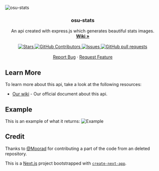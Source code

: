 ![osu-stats](https://socialify.git.ci/AiverAiva/osu-stats/image?description=1&font=Raleway&language=1&name=1&owner=1&pattern=Charlie%20Brown&theme=Dark)

<div align="center">
  <h3 align="center">osu-stats</h3>
  <p align="center">
    An api created with express.js which generates beautiful stats images.
    <br />
    <a href="https://github.com/AiverAiva/osu-stats/wiki"><strong>Wiki »</strong></a>
    <br />
    <br />
    <a href="https://github.com/AiverAiva/osu-stats">
      <img alt="Stars" src="https://img.shields.io/github/stars/AiverAiva/osu-stats" />
    </a>
    <a href="https://github.com/AiverAiva/osu-stats/graphs/contributors">
      <img alt="GitHub Contributors" src="https://img.shields.io/github/contributors/AiverAiva/osu-stats" />
    </a>
    <a href="https://github.com/AiverAiva/osu-stats/issues">
      <img alt="Issues" src="https://img.shields.io/github/issues/AiverAiva/osu-stats?color=0088ff" />
    </a>
    <a href="https://github.com/AiverAiva/osu-stats/pulls">
      <img alt="GitHub pull requests" src="https://img.shields.io/github/issues-pr/AiverAiva/osu-stats?color=0088ff" />
    </a>
    <br />
    <br />
    <!-- <a href="https://github.com/AiverAiva/osu-stats">View Demo</a> -->
    <!-- · -->
    <a href="https://github.com/AiverAiva/osu-stats/issues">Report Bug</a>
    ·
    <a href="https://github.com/AiverAiva/osu-stats/issues">Request Feature</a>
  </p>
</div>

## Learn More

To learn more about this api, take a look at the following resources:

- [Our wiki](https://github.com/AiverAiva/osu-stats/wiki) - Our official document about this api.

## Example

This is an example of what it returns:
<img alt="Example" src="https://media.discordapp.net/attachments/670810684363374597/1110672697635119194/weikuu.png" />

## Credit 

Thanks to [@Moorad](https://github.com/Moorad/) for contributing a part of the code from an deleted repository.

This is a [Next.js](https://nextjs.org/) project bootstrapped with [`create-next-app`](https://github.com/vercel/next.js/tree/canary/packages/create-next-app).
